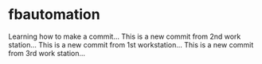 # fbautomation
Learning how to make a commit...
This is a new commit from 2nd work station...
This is a new commit from 1st workstation...
This is a new commit from 3rd work station...
